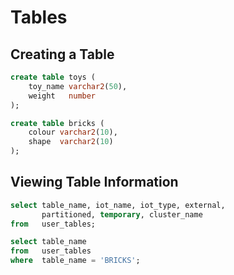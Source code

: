 # Tables

## Creating a Table
```sql
create table toys (
    toy_name varchar2(50),
    weight   number
);
```

```sql
create table bricks (
    colour varchar2(10),
    shape  varchar2(10)
);

```
## Viewing Table Information
```sql
select table_name, iot_name, iot_type, external, 
       partitioned, temporary, cluster_name
from   user_tables;
```
```SQL
select table_name
from   user_tables
where  table_name = 'BRICKS';
```
